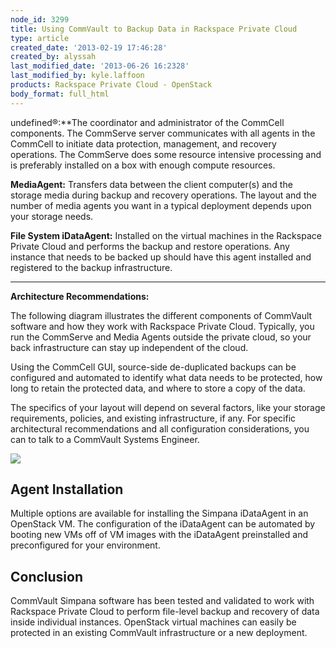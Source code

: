```yaml
---
node_id: 3299
title: Using CommVault to Backup Data in Rackspace Private Cloud
type: article
created_date: '2013-02-19 17:46:28'
created_by: alyssah
last_modified_date: '2013-06-26 16:2328'
last_modified_by: kyle.laffoon
products: Rackspace Private Cloud - OpenStack
body_format: full_html
---
```


undefined&reg;:**The coordinator and administrator of the CommCell
components. The CommServe server communicates with all agents in the
CommCell to initiate data protection, management, and recovery
operations.  The CommServe does some resource intensive processing and
is preferably installed on a box with enough compute resources.

**MediaAgent:** Transfers data between the client computer(s) and the
storage media during backup and recovery operations. The layout and the
number of media agents you want in a typical deployment depends upon
your storage needs.

**File System iDataAgent:** Installed on the virtual machines in the
Rackspace Private Cloud and performs the backup and restore operations.
Any instance that needs to be backed up should have this agent installed
and registered to the backup infrastructure.

** **

**Architecture Recommendations:**

The following diagram illustrates the different components of CommVault
software and how they work with Rackspace Private Cloud. Typically, you
run the CommServe and Media Agents outside the private cloud, so your
back infrastructure can stay up independent of the cloud.

Using the CommCell GUI, source-side de-duplicated backups can be
configured and automated to identify what data needs to be protected,
how long to retain the protected data, and where to store a copy of the
data.

The specifics of your layout will depend on several factors, like your
storage requirements, policies, and existing infrastructure, if any. For
specific architectural recommendations and all configuration
considerations, you can to talk to a CommVault Systems Engineer. 

![](/knowledge_center/sites/default/files/styles/half_width/public/field/image/commvault_rackspace_openstack_layout.png)

Agent Installation
------------------

Multiple options are available for installing the Simpana iDataAgent in
an OpenStack VM. The configuration of the iDataAgent can be automated by
booting new VMs off of VM images with the iDataAgent preinstalled and
preconfigured for your environment.

 

Conclusion
----------

CommVault Simpana software has been tested and validated to work with
Rackspace Private Cloud to perform file-level backup and recovery of
data inside individual instances. OpenStack virtual machines can easily
be protected in an existing CommVault infrastructure or a new
deployment.

 

